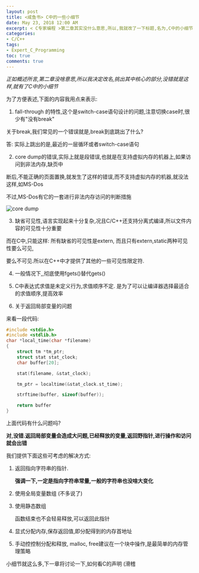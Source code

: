 ```yaml
---
layout: post
title: <咸鱼书> C中的一些小细节
date: May 23, 2018 12:00 AM
excerpt: < C专家编程 >第二章其实没什么意思,所以,我就改了一下标题,名为,C中的小细节
categories:
- C/C++
tags:
- Expert_C_Programming
toc: true
comments: true
---
```


*正如概述所言,第二章没啥意思,所以我决定改名,挑出其中核心的部分,没错就是这样,就有了C中的小细节*

为了方便表述,下面的内容我用点来表示:

1. fall-through	的特性,这个是switch-case语句设计的问题,注意切换case时,很少有"没有break"

 关于break,我们常见的一个错误就是,break到底跳出了什么?

 答: 实际上跳出的是,最近的一层循环或者switch-case语句

2. core dump的错误,实际上就是段错误,也就是在支持虚拟内存的机器上,如果访问到非法内存,缺页中

 断后,不能正确的页面置换,就发生了这样的错误,而不支持虚拟内存的机器,就没法这样,如MS-Dos

 不过,MS-Dos有它的一套进行非法内存访问的判断措施
 
 ![core dump](http://p8pmsq2a4.bkt.clouddn.com/core_dump.png)

3. 缺省可见性,语言实现起来十分复杂,况且C/C++还支持分离式编译,所以文件内容的可见性十分重要

 而在C中,只能这样: 所有缺省的可见性是extern, 而且只有extern,static两种可见性要么可见,
 
 要么不可见.所以在C++中才提供了其他的一些可见性限定符.
 
4. 一般情况下,,彻底使用fgets()替代gets()

5. C中表达式求值是未定义行为,求值顺序不定. 是为了可以让编译器选择最适合的求值顺序,提高效率

6. 关于返回局部变量的问题

来看一段代码:

```cpp
#include <stdio.h>
#include <stdlib.h>
char *local_time(char *filename)
{
    struct tm *tm_ptr;
    struct stat stat_clock;
    char buffer[20];

    stat(filename, &stat_clock);

    tm_ptr = localtime(&stat_clock.st_time);

    strftime(buffer, sizeof(buffer));

    return buffer
}

```

上面代码有什么问题吗?

**对,没错.返回局部变量会造成大问题,已经释放的变量,返回野指针,进行操作和访问就会出错**

我们提供下面这些可考虑的解决方式:

1. 返回指向字符串的指针.

	**强调一下,一定是指向字符串常量,一般的字符串也没啥大变化**
	
2. 使用全局变量数组 (不多说了)

3. 使用静态数组

	函数结束也不会轻易释放,可以返回此指针
	
4. 显式分配内存,保存返回值,即分配得到的内存首地址

5. 手动控控制分配和释放, malloc, free建议在一个块中操作,是最简单的内存管理策略


小细节就这么多,下一章将讨论一下,如何看C的声明 (滑稽

